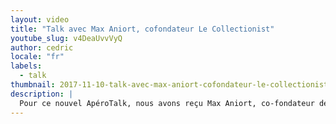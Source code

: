 ```yaml
---
layout: video
title: "Talk avec Max Aniort, cofondateur Le Collectionist"
youtube_slug: v4DeaUvvVyQ
author: cedric
locale: "fr"
labels:
  - talk
thumbnail: 2017-11-10-talk-avec-max-aniort-cofondateur-le-collectionist.jpg
description: |
  Pour ce nouvel ApéroTalk, nous avons reçu Max Aniort, co-fondateur de Le Collectionist, spécialiste de la location de propriétés de luxe, qui a récemment annoncé une levée de fonds de 10 millions de dollars.
---
```

